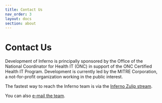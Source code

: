 ```yaml
---
title: Contact Us
nav_order: 3
layout: docs
section: about
---
```

# Contact Us

Development of Inferno is principally sponsored by the Office of the National
Coordinator for Health IT (ONC) in support of the ONC Certified Health IT Program.
Development is currently led by the MITRE Corporation, a not-for-profit organization working in the
public interest.

The fastest way to reach the Inferno team is via the [Inferno Zulip
stream](https://chat.fhir.org/#narrow/stream/179309-inferno).

You can also
[e-mail the team](mailto:inferno@groups.mitre.org).